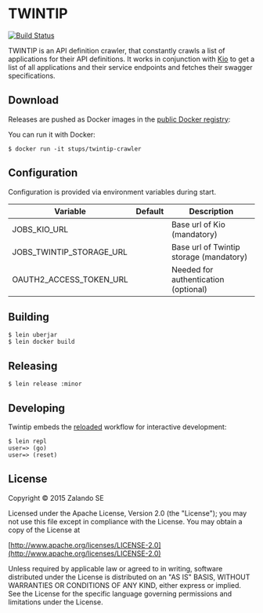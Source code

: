 # TWINTIP

[![Build Status](https://travis-ci.org/zalando-stups/twintip-crawler.svg?branch=master)](https://travis-ci.org/zalando-stups/twintip-crawler)

TWINTIP is an API definition crawler, that constantly crawls a list of applications for their API definitions.
It works in conjunction with [Kio](http://zalando-stups.github.io) to get a list of all applications and their
service endpoints and fetches their swagger specifications.

## Download

Releases are pushed as Docker images in the [public Docker registry](https://registry.hub.docker.com/u/stups/):

You can run it with Docker:

    $ docker run -it stups/twintip-crawler

## Configuration

Configuration is provided via environment variables during start.

Variable                 | Default | Description
------------------------ | ------- | -----------
JOBS_KIO_URL             |         | Base url of Kio (mandatory)
JOBS_TWINTIP_STORAGE_URL |         | Base url of Twintip storage (mandatory)
OAUTH2_ACCESS_TOKEN_URL  |         | Needed for authentication (optional)

## Building

    $ lein uberjar
    $ lein docker build

## Releasing

    $ lein release :minor

## Developing

Twintip embeds the [reloaded](http://thinkrelevance.com/blog/2013/06/04/clojure-workflow-reloaded) workflow for interactive
development:

    $ lein repl
    user=> (go)
    user=> (reset)

## License

Copyright © 2015 Zalando SE

Licensed under the Apache License, Version 2.0 (the "License");
you may not use this file except in compliance with the License.
You may obtain a copy of the License at

   [http://www.apache.org/licenses/LICENSE-2.0](http://www.apache.org/licenses/LICENSE-2.0)

Unless required by applicable law or agreed to in writing, software
distributed under the License is distributed on an "AS IS" BASIS,
WITHOUT WARRANTIES OR CONDITIONS OF ANY KIND, either express or implied.
See the License for the specific language governing permissions and
limitations under the License.
